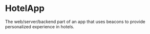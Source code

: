 # HotelApp

The web/server/backend part of an app that uses beacons to provide personalized experience in hotels.
